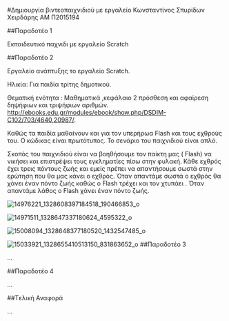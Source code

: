 #Δημιουργία βιντεοπαιχνιδιού με εργαλείο
Κωνσταντίνος Σπυρίδων Χειρδάρης
ΑΜ Π2015194

##Παραδοτέο 1

Εκπαιδευτικό παχνιδι με εργαλείο Scratch

##Παραδοτέο 2

 Εργαλείο ανάπτυξης το εργαλείο Scratch.

 Ηλικία: Για παιδία τρίτης δημοτικού.

 Θεματική ενότητα : Μαθηματικά ,κεφάλαιο 2 πρόσθεση και αφαίρεση δηψήφιων και τριψήφιων αριθμών.
 http://ebooks.edu.gr/modules/ebook/show.php/DSDIM-C102/703/4640,20987/.

 Καθώς τα παιδία μαθαίνουν και για τον υπερήρωα Flash και τους εχθρούς του. 
 Ο κώδικας είναι πρωτότυπος. 
 Το σενάριο του παιχνιδιού είναι απλό.

 Σκοπός του παιχνιδιού είναι να βοηθήσουμε τον παίκτη μας ( Flash) να νικήσει και επιστρέψει τους εγκληματίες πίσω στην φυλακή. Κάθε εχθρός έχει τρεις πόντους ζωής και εμείς πρέπει να απαντήσουμε σωστά στην ερώτηση που θα μας κάνει ο εχθρός. Όταν απαντάμε σωστά ο εχθρός θα χάνει έναν πόντο ζωής καθώς ο Flash τρέχει και τον χτυπάει . Όταν απαντάμε λάθος ο Flash χάνει έναν πόντο ζωής.
 
 ![14976221_1328608397184518_190466853_o](https://cloud.githubusercontent.com/assets/22754049/20108140/b4486734-a5e3-11e6-95a8-c81dff8b1f3a.png)

![14971511_1328647337180624_4595322_o](https://cloud.githubusercontent.com/assets/22754049/20108223/0004467a-a5e4-11e6-810e-e57b5aa438c4.png)

![15008094_1328648377180520_1432547485_o](https://cloud.githubusercontent.com/assets/22754049/20108253/12434fac-a5e4-11e6-8073-582f5af3a00c.png)

![15033921_1328655410513150_831863652_o](https://cloud.githubusercontent.com/assets/22754049/20108276/2361b544-a5e4-11e6-8c7b-16b290e559b7.png)
##Παραδοτέο 3

...

##Παραδοτέο 4

...

##Tελική Αναφορά

...
